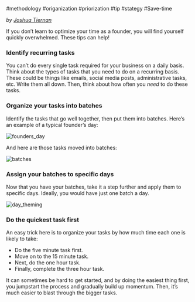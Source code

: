 #methodology #origanization #priorization #tip #stategy #Save-time

_by [Joshua Tiernan](https://click.convertkit-mail4.com/68u2gzge0kh8hkxkqr4aohz7z4nkk/e0hph7h0k5vlkvf8/aHR0cHM6Ly93d3cuaW5kaWVoYWNrZXJzLmNvbS9Kb3NodWFfVGllcm5hbj91dG1fc291cmNlPWluZGllLWhhY2tlcnMtZW1haWxzJnV0bV9jYW1wYWlnbj1paC1uZXdzbGV0dGVyJnV0bV9tZWRpdW09ZW1haWw=)_

If you don’t learn to optimize your time as a founder, you will find yourself quickly overwhelmed. These tips can help!

### Identify recurring tasks

You can’t do every single task required for your business on a daily basis. Think about the types of tasks that you need to do on a recurring basis. These could be things like emails, social media posts, administrative tasks, etc. Write them all down. Then, think about how often you _need_ to do these tasks.

### Organize your tasks into batches

Identify the tasks that go well together, then put them into batches. Here’s an example of a typical founder’s day:

![founders_day](https://ci6.googleusercontent.com/proxy/KJtTMX_GEGuMWBbfYJkLXo8fWlfH3f7cNrreA7JiYG_OEGN8ErrYwFbNzlEXt98Hq1Q=s0-d-e1-ft#https://i.imgur.com/hyt86LG.jpg)

And here are those tasks moved into batches:

![batches](https://ci4.googleusercontent.com/proxy/HSUjPUZAZZAMtwThf4QkxxYsvNE6o09ylVuKl5zk6VGQvhMRtnXDcwM0WKQHJpAe4Ns=s0-d-e1-ft#https://i.imgur.com/UMMf6gg.png)

### Assign your batches to specific days

Now that you have your batches, take it a step further and apply them to specific days. Ideally, you would have just one batch a day.

![day_theming](https://ci6.googleusercontent.com/proxy/litmHSv5ih4qQ6MDzoUj9s77L9_-7z-yTDzSTXz4ToMQuZ_ZbnPsG_Sm0Nl87XB8bao=s0-d-e1-ft#https://i.imgur.com/pE7eRBy.png)

### Do the quickest task first

An easy trick here is to organize your tasks by how much time each one is likely to take:

- Do the five minute task first.
- Move on to the 15 minute task.
- Next, do the one hour task.
- Finally, complete the three hour task.

It can sometimes be hard to get started, and by doing the easiest thing first, you jumpstart the process and gradually build up momentum. Then, it’s much easier to blast through the bigger tasks.
